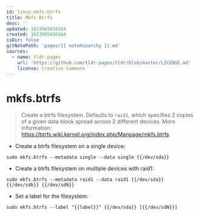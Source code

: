 ```yaml
---
id: linux.mkfs-btrfs
title: Mkfs Btrfs
desc: ''
updated: 1623965016164
created: 1623965016164
isDir: false
gitNotePath: 'pages/{{ noteHiearchy }}.md'
sources:
  - name: tldr-pages
    url: 'https://github.com/tldr-pages/tldr/blob/master/LICENSE.md'
    license: Creative Commons
---
```

# mkfs.btrfs

> Create a btrfs filesystem.
> Defaults to `raid1`, which specifies 2 copies of a given data block spread across 2 different devices.
> More information: <https://btrfs.wiki.kernel.org/index.php/Manpage/mkfs.btrfs>.

- Create a btrfs filesystem on a single device:

`sudo mkfs.btrfs --metadata single --data single {{/dev/sda}}`

- Create a btrfs filesystem on multiple devices with raid1:

`sudo mkfs.btrfs --metadata raid1 --data raid1 {{/dev/sda}} {{/dev/sdb}} {{/dev/sdN}}`

- Set a label for the filesystem:

`sudo mkfs.btrfs --label "{{label}}" {{/dev/sda}} [{{/dev/sdN}}]`

